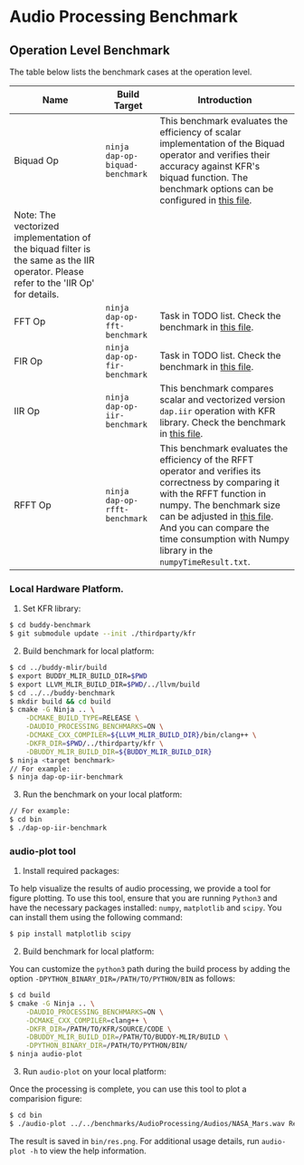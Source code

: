 # Audio Processing Benchmark

## Operation Level Benchmark

The table below lists the benchmark cases at the operation level.

| Name  | Build Target | Introduction |
| -------------- | ------------- | ------------- |
| Biquad Op  | `ninja dap-op-biquad-benchmark`  | This benchmark evaluates the efficiency of scalar implementation of the Biquad operator and verifies their accuracy against KFR's biquad function. The benchmark options can be configured in [this file](./Operations/BiquadOp/Main.cpp).
Note: The vectorized implementation of the biquad filter is the same as the IIR operator. Please refer to the 'IIR Op' for details. |
| FFT Op | `ninja dap-op-fft-benchmark`  | Task in TODO list. Check the benchmark in [this file](./Operations/FFTOp/Main.cpp). |
| FIR Op | `ninja dap-op-fir-benchmark`  | Task in TODO list. Check the benchmark in [this file](./Operations/FIROp/Main.cpp). |
| IIR Op | `ninja dap-op-iir-benchmark`  | This benchmark compares scalar and vectorized version `dap.iir` operation with KFR library. Check the benchmark in [this file](./Operations/IIROp/Main.cpp). |
| RFFT Op | `ninja dap-op-rfft-benchmark` | This benchmark evaluates the efficiency of the RFFT operator and verifies its correctness by comparing it with the RFFT function in numpy. The benchmark size can be adjusted in [this file](./Operations/RFFTOp/GoogleBenchmarkMain.cpp). And you can compare the time consumption with Numpy library in the `numpyTimeResult.txt`.|

### Local Hardware Platform.

1. Set KFR library:

```bash
$ cd buddy-benchmark
$ git submodule update --init ./thirdparty/kfr
```


2. Build benchmark for local platform:

```bash
$ cd ../buddy-mlir/build
$ export BUDDY_MLIR_BUILD_DIR=$PWD
$ export LLVM_MLIR_BUILD_DIR=$PWD/../llvm/build
$ cd ../../buddy-benchmark
$ mkdir build && cd build
$ cmake -G Ninja .. \
    -DCMAKE_BUILD_TYPE=RELEASE \
    -DAUDIO_PROCESSING_BENCHMARKS=ON \
    -DCMAKE_CXX_COMPILER=${LLVM_MLIR_BUILD_DIR}/bin/clang++ \
    -DKFR_DIR=$PWD/../thirdparty/kfr \
    -DBUDDY_MLIR_BUILD_DIR=${BUDDY_MLIR_BUILD_DIR}
$ ninja <target benchmark>
// For example: 
$ ninja dap-op-iir-benchmark
```

3. Run the benchmark on your local platform:

```bash
// For example:
$ cd bin
$ ./dap-op-iir-benchmark
```

### audio-plot tool

1. Install required packages:

To help visualize the results of audio processing, we provide a tool for figure plotting. To use this tool, ensure that you are running `Python3` and have the necessary packages installed: `numpy`, `matplotlib` and `scipy`. You can install them using the following command:

```bash
$ pip install matplotlib scipy
```

2. Build benchmark for local platform:

You can customize the `python3` path during the build process by 
adding the option `-DPYTHON_BINARY_DIR=/PATH/TO/PYTHON/BIN` as follows:

```bash
$ cd build
$ cmake -G Ninja .. \
    -DAUDIO_PROCESSING_BENCHMARKS=ON \
    -DCMAKE_CXX_COMPILER=clang++ \
    -DKFR_DIR=/PATH/TO/KFR/SOURCE/CODE \
    -DBUDDY_MLIR_BUILD_DIR=/PATH/TO/BUDDY-MLIR/BUILD \
    -DPYTHON_BINARY_DIR=/PATH/TO/PYTHON/BIN/
$ ninja audio-plot
```

3. Run `audio-plot` on your local platform:

Once the processing is complete, you can use this tool to plot a comparision figure:

```bash
$ cd bin
$ ./audio-plot ../../benchmarks/AudioProcessing/Audios/NASA_Mars.wav ResultKFRIir.wav
```

The result is saved in `bin/res.png`. For additional usage details, run `audio-plot -h` to view the help information.

